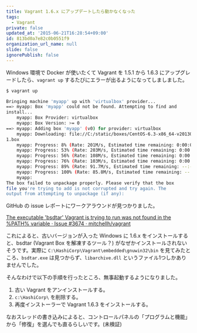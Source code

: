 ```yaml
---
title: Vagrant 1.6.x にアップデートしたら動かなくなった
tags:
  - Vagrant
private: false
updated_at: '2015-06-21T16:28:54+09:00'
id: 813bd0a7e82c0b0551f9
organization_url_name: null
slide: false
ignorePublish: false
---
```

Windows 環境で Docker が使いたくて Vagrant を 1.5.1 から 1.6.3 にアップグレードしたら、`vagrant up` するたびにエラーが出るようになってしましました。

```bash
$ vagrant up

Bringing machine 'myapp' up with 'virtualbox' provider...
==> myapp: Box 'myapp' could not be found. Attempting to find and
install...
    myapp: Box Provider: virtualbox
    myapp: Box Version: >= 0
==> myapp: Adding box 'myapp' (v0) for provider: virtualbox
    myapp: Downloading: file://C:/static/boxes/CentOS-6.3-x86_64-v2013010
1.box
    myapp: Progress: 8% (Rate: 201M/s, Estimated time remaining: 0:00:02)
    myapp: Progress: 53% (Rate: 203M/s, Estimated time remaining: 0:00:01
    myapp: Progress: 56% (Rate: 108M/s, Estimated time remaining: 0:00:01
    myapp: Progress: 76% (Rate: 103M/s, Estimated time remaining: 0:00:01
    myapp: Progress: 89% (Rate: 91.7M/s, Estimated time remaining: --:--:
    myapp: Progress: 100% (Rate: 85.8M/s, Estimated time remaining: --:--
    myapp:
The box failed to unpackage properly. Please verify that the box
file you're trying to add is not corrupted and try again. The
output from attempting to unpackage (if any):
```

GitHub の issue レポートにワークアラウンドが見つかりました。

[The executable 'bsdtar' Vagrant is trying to run was not found in the %PATH% variable · Issue #3674 · mitchellh/vagrant](https://github.com/mitchellh/vagrant/issues/3674)

これによると、古いバージョンが入った Windows に 1.6.x をインストールすると、bsdtar (Vagrant Box を解凍するツール？) がなぜかインストールされないそうです。実際に `C:\HashiCorp\Vagrant\embedded\gnuwin32\bin` を見てみたところ、`bsdtar.exe` は見つからず、`libarchive.dll` というファイル1つしかありませんでした。

そんなわけで以下の手順を行ったところ、無事起動するようになりました。

 1. 古い Vagrant をアンインストールする。
 1. `c:\HashiCorp\` を削除する。
 1. 再度インストーラーで Vagrant 1.6.3 をインストールする。

なおスレッドの書き込みによると、コントロールパネルの「プログラムと機能」から「修復」を選んでも直るらしいです。(未検証)
